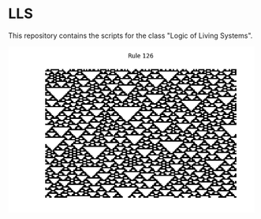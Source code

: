 # LLS
This repository contains the scripts for the class "Logic of Living Systems".

<img src="https://github.com/Veit21/logic_living_systems/blob/master/results/rule_126.png" width="500"/>
